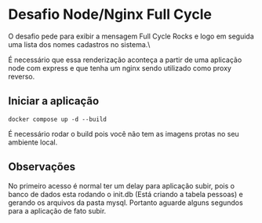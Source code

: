 # Desafio Node/Nginx Full Cycle

O desafio pede para exibir a mensagem Full Cycle Rocks e logo em seguida uma lista dos nomes cadastros no sistema.\

É necessário que essa renderização aconteça a partir de uma aplicação node com express e que tenha um nginx sendo utilizado como proxy reverso.

## Iniciar a aplicação

```
docker compose up -d --build
```

É necessário rodar o build pois você não tem as imagens protas no seu ambiente local.

## Observações

No primeiro acesso é normal ter um delay para aplicação subir, pois o banco de dados esta rodando o init.db (Está criando a tabela pessoas) e gerando os arquivos da pasta mysql. Portanto aguarde alguns segundos para a aplicação de fato subir.
